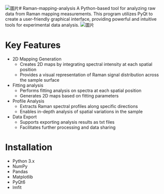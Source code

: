 ![圖片](https://github.com/user-attachments/assets/20821bf6-de9a-4f39-b5fa-fc2b6b977c79)# Raman-mapping-analysis
A Python-based tool for analyzing raw data from Raman mapping measurements. This program utilizes PyQt to create a user-friendly graphical interface, providing powerful and intuitive tools for experimental data analysis.
![圖片](https://github.com/user-attachments/assets/c2253954-e321-47f7-86f5-b89af02b8cac)

# Key Features
- 2D Mapping Generation
  - Creates 2D maps by integrating spectral intensity at each spatial position
  - Provides a visual representation of Raman signal distribution across the sample surface
- Fitting analysis
  - Performs fitting analysis on spectra at each spatial position
  - Generates 2D maps based on fitting parameters
- Profile Analysis
  - Extracts Raman spectral profiles along specific directions
  - Enables in-depth analysis of spatial variations in the sample
- Data Export
  - Supports exporting analysis results as txt files
  - Facilitates further processing and data sharing
# Installation
- Python 3.x
- NumPy
- Pandas
- Matplotlib
- PyQt6
- lmfit
